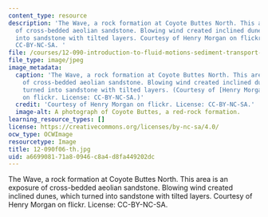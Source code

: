 ```yaml
---
content_type: resource
description: 'The Wave, a rock formation at Coyote Buttes North. This area is an exposure
  of cross-bedded aeolian sandstone. Blowing wind created inclined dunes, which turned
  into sandstone with tilted layers. Courtesy of Henry Morgan on flickr. License:
  CC-BY-NC-SA. '
file: /courses/12-090-introduction-to-fluid-motions-sediment-transport-and-current-generated-sedimentary-structures-fall-2006/a669908171a80946c8a4d8fa449202dc_12-090f06-th.jpg
file_type: image/jpeg
image_metadata:
  caption: 'The Wave, a rock formation at Coyote Buttes North. This area is an exposure
    of cross-bedded aeolian sandstone. Blowing wind created inclined dunes, which
    turned into sandstone with tilted layers. (Courtesy of [Henry Morgan](https://www.flickr.com/photos/henrymorgan/13509376365/)
    on flickr. License: CC-BY-NC-SA.)'
  credit: 'Courtesy of Henry Morgan on flickr. License: CC-BY-NC-SA.'
  image-alt: A photograph of Coyote Buttes, a red-rock formation.
learning_resource_types: []
license: https://creativecommons.org/licenses/by-nc-sa/4.0/
ocw_type: OCWImage
resourcetype: Image
title: 12-090f06-th.jpg
uid: a6699081-71a8-0946-c8a4-d8fa449202dc
---
```

The Wave, a rock formation at Coyote Buttes North. This area is an exposure of cross-bedded aeolian sandstone. Blowing wind created inclined dunes, which turned into sandstone with tilted layers. Courtesy of Henry Morgan on flickr. License: CC-BY-NC-SA. 